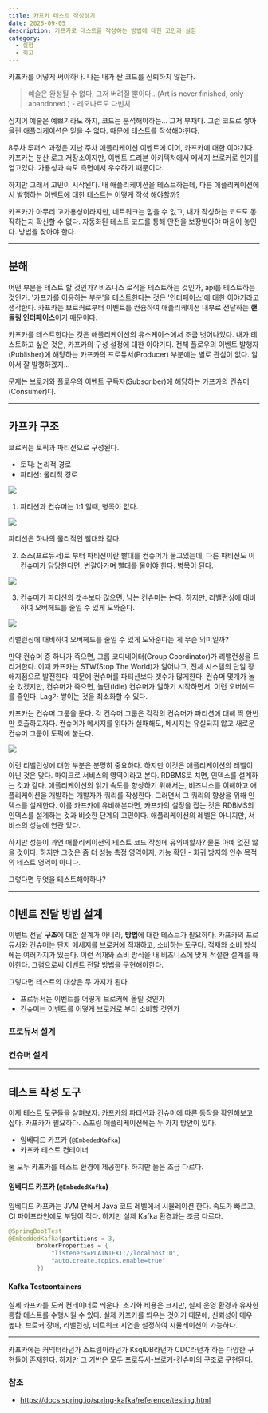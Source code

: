 ```yaml
---
title: 카프카 테스트 작성하기
date: 2025-09-05
description: 카프카로 테스트를 작성하는 방법에 대한 고민과 실험
category:
  - 실험
  - 회고
---
```

카프카를 어떻게 써야하나. 나는 내가 짠 코드를 신뢰하지 않는다. 

> 예술은 완성될 수 없다, 그저 버려질 뿐이다.. (Art is never finished, only abandoned.) - 레오나르도 다빈치

심지어 예술은 예쁘기라도 하지, 코드는 분석해야하는... 그저 부채다. 그런 코드로 쌓아올린 애플리케이션은 믿을 수 없다. 때문에 테스트를 작성해야한다.

8주차 루퍼스 과정은 지난 주차 애플리케이션 이벤트에 이어, 카프카에 대한 이야기다. 카프카는 분산 로그 저장소이지만, 이벤트 드리븐 아키텍처에서 메세지 브로커로 인기를 얻고있다. 가용성과 속도 측면에서 우수하기 때문이다.

하지만 그래서 고민이 시작된다. 내 애플리케이션을 테스트하는데, 다른 애플리케이션에서 발행하는 이벤트에 대한 테스트는 어떻게 작성 해야할까?

카프카가 아무리 고가용성이라지만, 네트워크는 믿을 수 없고, 내가 작성하는 코드도 동작하는지 확신할 수 없다. 자동화된 테스트 코드를 통해 안전을 보장받아야 마음이 놓인다. 방법을 찾아야 한다.

---

## 분해

어떤 부분을 테스트 할 것인가? 비즈니스 로직을 테스트하는 것인가, api를 테스트하는 것인가.
'카프카를 이용하는 부분'을 테스트한다는 것은 '인터페이스'에 대한 이야기라고 생각한다. 카프카는 브로커로부터 이벤트를 컨슘하여 애플리케이션 내부로 전달하는 **핸들링 인터페이스**이기 때문이다.

카프카를 테스트한다는 것은 애플리케이션의 유스케이스에서 조금 벗어나있다. 내가 테스트하고 싶은 것은, 카프카의 구성 설정에 대한 이야기다. 전체 플로우의 이벤트 발행자(Publisher)에 해당하는 카프카의 프로듀서(Producer) 부분에는 별로 관심이 없다. 알아서 잘 발행하겠지...

문제는 브로커와 플로우의 이벤트 구독자(Subscriber)에 해당하는 카프카의 컨슈머(Consumer)다.

---

## 카프카 구조

브로커는 토픽과 파티션으로 구성된다.

- 토픽: 논리적 경로
- 파티션: 물리적 경로

![](img/Pasted%20image%2020250907024513.png)

1. 파티션과 컨슈머는 1:1 일때, 병목이 없다. 

![](img/one_one.png)

파티션은 하나의 물리적인 빨대와 같다. 

2. 소스(프로듀서)로 부터 파티션이란 빨대를 컨슈머가 물고있는데, 다른 파티션도 이 컨슈머가 담당한다면, 번갈아가며 빨대를 물어야 한다. 병목이 된다.

![](img/less_consumer.png)

3. 컨슈머가 파티션의 갯수보다 많으면, 남는 컨슈머는 논다. 하지만, 리밸런싱에 대비하여 오버헤드를 줄일 수 있게 도와준다.

![](img/above_consumer.png)

리밸런싱에 대비하여 오버헤드를 줄일 수 있게 도와준다는 게 무슨 의미일까? 

만약 컨슈머 중 하나가 죽으면, 그룹 코디네이터(Group Coordinator)가 리밸런싱을 트리거한다. 이때 카프카는 STW(Stop The World)가 일어나고, 전체 시스템의 단일 장애지점으로 발전한다. 때문에 컨슈머를 파티션보다 갯수가 많게한다. 컨슈머 몇개가 놀 순 있겠지만, 컨슈머가 죽으면, 놀던(Idle) 컨슈머가 일하기 시작하면서, 이런 오버헤드를 줄인다. Lag가 쌓이는 것을 최소화할 수 있다.

카프카는 컨슈머 그룹을 둔다. 각 컨슈머 그룹은 각각의 컨슈머가 파티션에 대해 딱 한번만 호출하고자다. 컨슈머가 메시지를 읽다가 실패해도, 메시지는 유실되지 않고 새로운 컨슈머 그룹이 토픽에 붙는다.

![](img/partition_consumer.png)

이런 리밸런싱에 대한 부분은 분명히 중요하다. 하지만 이것은 애플리케이션의 레벨이 아닌 것은 맞다. 마이크로 서비스의 영역이라고 본다. RDBMS로 치면, 인덱스를 설계하는 것과 같다. 애플리케이션의 읽기 속도를 향상하기 위해서는, 비즈니스를 이해하고 애플리케이션을 개발하는 개발자가 쿼리를 작성한다. 그러면서 그 쿼리의 향상을 위해 인덱스를 설계한다. 이를 카프카에 유비해본다면, 카프카의 설정을 잡는 것은 RDBMS의 인덱스를 설계하는 것과 비슷한 단계의 고민이다. 애플리케이션의 레벨은 아니지만, 서비스의 성능에 연관 있다.

하지만 성능이 과연 애플리케이션의 테스트 코드 작성에 유의미할까? 물론 아예 없진 않을 것이다. 하지만 그것은 좀 더 성능 측정 영역이지, 기능 확인 - 회귀 방지와 인수 목적의 테스트 영역이 아니다.

그렇다면 무엇을 테스트해야하나?

---

## 이벤트 전달 방법 설계

이벤트 전달 **구조**에 대한 설계가 아니라, **방법**에 대한 테스트가 필요하다. 카프카의 프로듀서와 컨슈머는 단지 메세지를 브로커에 적재하고, 소비하는 도구다. 적재와 소비 방식에는 여러가지가 있는다. 이런 적재와 소비 방식을 내 비즈니스에 맞게 적절한 설계를 해야한다. 그럼으로써 이벤트 전달 방법을 구현해야한다.

그렇다면 테스트의 대상은 두 가지가 된다.

- 프로듀서는 이벤트를 어떻게 브로커에 올릴 것인가
- 컨슈머는 이벤트를 어떻게 브로커로 부터 소비할 것인가

### 프로듀서 설계



### 컨슈머 설계



---

## 테스트 작성 도구

이제 테스트 도구들을 살펴보자. 카프카의 파티션과 컨슈머에 따른 동작을 확인해보고 싶다. 카프카가 필요하다. 스프링 애플리케이션에는 두 가지 방안이 있다.

- 임베디드 카프카 (`@EmbededKafka`)
- 카프카 테스트 컨테이너

둘 모두 카프카를 테스트 환경에 제공한다. 하지만 둘은 조금 다르다.

#### 임베디드 카프카 (`@EmbededKafka`)

임베디드 카프카는 JVM 안에서 Java 코드 레벨에서 시뮬레이션 한다. 속도가 빠르고, CI 파이프라인에도 부담이 적다. 하지만 실제 Kafka 환경과는 조금 다르다.

```java
@SpringBootTest
@EmbeddedKafka(partitions = 3,
        brokerProperties = {
            "listeners=PLAINTEXT://localhost:0",
            "auto.create.topics.enable=true"
        })
```

#### Kafka Testcontainers

실제 카프카를 도커 컨테이너로 띄운다. 초기화 비용은 크지만, 실제 운영 환경과 유사한 통합 테스트를 수행시킬 수 있다. 실제 카프카를 띄우는 것이기 때문에, 신뢰성이 매우 높다. 브로커 장애, 리밸런싱, 네트워크 지연을 설정하여 시뮬레이션이 가능하다.

---

카프카에는 커넥터라던가 스트림이라던가 KsqlDB라던가 CDC라던가 하는 다양한 구현들이 존재한다. 하지만 그 기반은 모두 프로듀서-브로커-컨슈머의 구조로 구현된다.

### 참조

- https://docs.spring.io/spring-kafka/reference/testing.html
